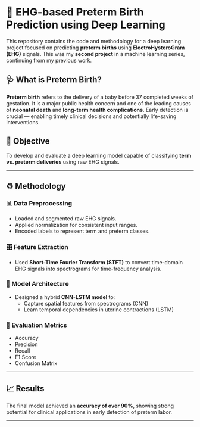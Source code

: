 # 🧠 EHG-based Preterm Birth Prediction using Deep Learning

This repository contains the code and methodology for a deep learning project focused on predicting **preterm births** using **ElectroHysteroGram (EHG)** signals. This was my **second project** in a machine learning series, continuing from my previous work.

## 🩺 What is Preterm Birth?

**Preterm birth** refers to the delivery of a baby before 37 completed weeks of gestation. It is a major public health concern and one of the leading causes of **neonatal death** and **long-term health complications**. Early detection is crucial — enabling timely clinical decisions and potentially life-saving interventions.

## 🎯 Objective

To develop and evaluate a deep learning model capable of classifying **term vs. preterm deliveries** using raw EHG signals.

---

## ⚙️ Methodology

### 📊 Data Preprocessing
- Loaded and segmented raw EHG signals.
- Applied normalization for consistent input ranges.
- Encoded labels to represent term and preterm classes.

### 🎛️ Feature Extraction
- Used **Short-Time Fourier Transform (STFT)** to convert time-domain EHG signals into spectrograms for time-frequency analysis.

### 🤖 Model Architecture
- Designed a hybrid **CNN-LSTM model** to:
  - Capture spatial features from spectrograms (CNN)
  - Learn temporal dependencies in uterine contractions (LSTM)

### 🧪 Evaluation Metrics
- Accuracy
- Precision
- Recall
- F1 Score
- Confusion Matrix

---

## 📈 Results

The final model achieved an **accuracy of over 90%**, showing strong potential for clinical applications in early detection of preterm labor.

---
